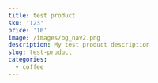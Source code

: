 ```yaml
---
title: test product
sku: '123'
price: '10'
image: /images/bg_nav2.png
description: My test product description
slug: test-product
categories:
  - coffee
---
```


